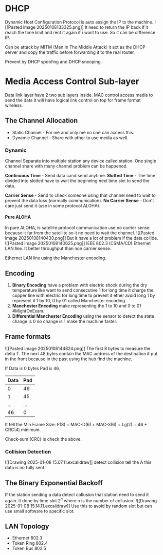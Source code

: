 # DHCP
Dynamic Host Configuration Protocol is auto assign the IP to the machine.
![[Pasted image 20250108133325.png]]
It need to return the IP back if it reach the time limit and rent it again if i want to use. So it can be difference IP.

Can be attack by MITM (Man In The Middle Attack) it act as the DHCP server and copy the traffic before forwarding it to the real router.

Prevent by DHCP spoofing and DHCP snooping.

# Media Access Control Sub-layer
Data link layer have 2 two sub layers inside.
MAC control access media to send the data it will have logical link control on top for frame format wireless. 

## The Channel Allocation
- Static Channel - For me and only me no one can access this.
- Dynamic Channel - Share with other to use media as well.

### Dynamic 
Channel
Separate into multiple station any device called station. One single channel share with many channel problem can be happened. 

**Continuous Time** - Send data cand send anytime.
**Slotted Time** - The time divided into slotted have to wait the beginning next time slot to send the data.

**Carrier Sense** - Send to check someone using that channel need to wait to prevent the data loss (normally communication).
**No Carrier Sense** - Don't care just send it (use in some protocol ALOHA).

#### Pure ALOHA
In pure ALOHA, is satellite protocol communication use no carrier sense because it far from the satellite so it no need to wait the channel.
![[Pasted image 20250108140430.png]]
But it have a lot of problem if the data collide.
![[Pasted image 20250108140625.png]]
IEEE 802.3 (CSMA/CD) Ethernet LAN line.
It better throughput than non carrier sense.

Ethernet LAN line using the Manchester encoding.

## Encoding
1. **Binary Encoding** have a problem with electric shock during the dry temperature like want to send consecutive 1 for long time it charge the copper line with electric for long time to prevent it ether avoid long 1 by represent it 1 by 10, 0 by 01 called Manchester encoding.
2. **Manchester Encoding** make representing the 1 to 10 and 0 to 01 #MightOnExam.
3. **Differential Manchester Encoding** using the sensor to detect the state change is 0 no change is 1 make the machine faster.

## Frame formats
![[Pasted image 20250108144824.png]]
The first 8 bytes to measure the delta T.
The next 48 bytes contain the MAC address of the destination it put in the front because in the past using the hub find the machine.

If Data is 0 bytes Pad is 46,

| Data | Pad |
| ---- | --- |
| 0    | 46  |
| 1    | 45  |
| ...  | ... |
| 46   | 0   |

It tell the Min Frame Size:
P(8) + MAC-D(6) + MAC-S(6) + Lg(2) + 46 + CRC(4) minimum.

Check-sum (CRC) is check the above.

### Collision Detection
![[Drawing 2025-01-08 15.07.11.excalidraw]]
detect collision tell the A this data is no fully sent.

## The Binary Exponential Backoff
If the station sending a data detect collusion that station need to send it again. It done by time slot $2^{n}$ where n is the number of collusion.
![[Drawing 2025-01-08 15.14.11.excalidraw]]
Use this to avoid by random slot but can use small software to specific slot.

## LAN Topology
- Ethernet 802.3
- Token Ring 802.4
- Token Bus 802.5
